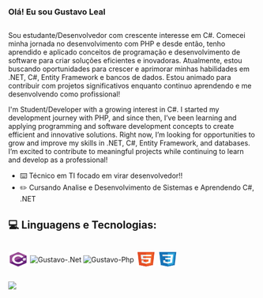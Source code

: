 ### Olá! Eu sou Gustavo Leal
##
Sou estudante/Desenvolvedor com crescente interesse em C#. Comecei minha jornada no desenvolvimento com PHP e desde então, tenho aprendido e aplicado conceitos de programação e desenvolvimento de software para criar soluções eficientes e inovadoras. Atualmente, estou buscando oportunidades para crescer e aprimorar minhas habilidades em .NET, C#, Entity Framework e bancos de dados. Estou animado para contribuir com projetos significativos enquanto continuo aprendendo e me desenvolvendo como profissional!

I'm Student/Developer with a growing interest in C#. I started my development journey with PHP, and since then, I’ve been learning and applying programming and software development concepts to create efficient and innovative solutions. Right now, I’m looking for opportunities to grow and improve my skills in .NET, C#, Entity Framework, and databases. I’m excited to contribute to meaningful projects while continuing to learn and develop as a professional!

- ⌨️ Técnico em TI focado em virar desenvolvedor!!
- ✏️ Cursando Analise e Desenvolvimento de Sistemas e Aprendendo C#, .NET



## 💻 Linguagens e Tecnologias:
<div style="display: inline_block"><br>
  <img align="center" alt="Gustavo-Csharp" height="30" width="40" src="https://raw.githubusercontent.com/devicons/devicon/master/icons/csharp/csharp-original.svg">
  <img align="center" alt="Gustavo-.Net" height="30" width="40" src="https://cdn.jsdelivr.net/gh/devicons/devicon@latest/icons/dotnetcore/dotnetcore-original.svg">
  <img align="center" alt="Gustavo-Php" height="30" width="40" src="https://cdn.jsdelivr.net/gh/devicons/devicon@latest/icons/php/php-original.svg">
  <img align="center" alt="Gustavo-HTML" height="30" width="40" src="https://raw.githubusercontent.com/devicons/devicon/master/icons/html5/html5-original.svg">
  <img align="center" alt="Gustavo-CSS" height="30" width="40" src="https://raw.githubusercontent.com/devicons/devicon/master/icons/css3/css3-original.svg">
</div>

##

<div>
 <a href="http://beacons.ai/GustavoLealDev">
  
  <img height="180em" src="https://github-readme-stats.vercel.app/api/top-langs/?username=GustavoLealDev&show_icons=true&theme=chartreuse-dark&hide_progress=true)"/>
</div>
